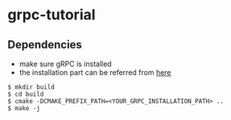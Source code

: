 # grpc-tutorial

## Dependencies

- make sure gRPC is installed
- the installation part can be referred from [here](https://grpc.io/docs/languages/cpp/quickstart/)

```
$ mkdir build
$ cd build
$ cmake -DCMAKE_PREFIX_PATH=<YOUR_GRPC_INSTALLATION_PATH> ..
$ make -j
```
